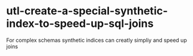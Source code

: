 # utl-create-a-special-synthetic-index-to-speed-up-sql-joins
For complex schemas synthetic indices can creatly simpliy and speed up joins

